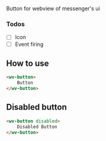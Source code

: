 # <wv-button>
Button for webview of messenger's ui

### Todos
- [ ] Icon
- [ ] Event firing

## How to use
```html
<wv-button>
	Button
</wv-button>
```

## Disabled button
```html
<wv-button disabled>
	Disabled Button
</wv-button>
```

